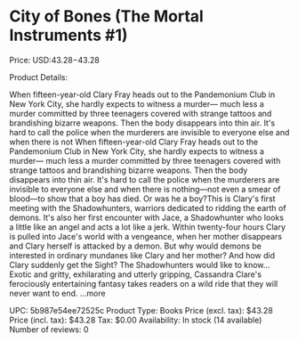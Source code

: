 # City of Bones (The Mortal Instruments #1)

Price: USD:$43.28-$43.28

Product Details:

When fifteen-year-old Clary Fray heads out to the Pandemonium Club in New York City, she hardly expects to witness a murder― much less a murder committed by three teenagers covered with strange tattoos and brandishing bizarre weapons. Then the body disappears into thin air. It's hard to call the police when the murderers are invisible to everyone else and when there is not When fifteen-year-old Clary Fray heads out to the Pandemonium Club in New York City, she hardly expects to witness a murder― much less a murder committed by three teenagers covered with strange tattoos and brandishing bizarre weapons. Then the body disappears into thin air. It's hard to call the police when the murderers are invisible to everyone else and when there is nothing―not even a smear of blood―to show that a boy has died. Or was he a boy?This is Clary's first meeting with the Shadowhunters, warriors dedicated to ridding the earth of demons. It's also her first encounter with Jace, a Shadowhunter who looks a little like an angel and acts a lot like a jerk. Within twenty-four hours Clary is pulled into Jace's world with a vengeance, when her mother disappears and Clary herself is attacked by a demon. But why would demons be interested in ordinary mundanes like Clary and her mother? And how did Clary suddenly get the Sight? The Shadowhunters would like to know... Exotic and gritty, exhilarating and utterly gripping, Cassandra Clare's ferociously entertaining fantasy takes readers on a wild ride that they will never want to end. ...more

UPC: 5b987e54ee72525c
Product Type: Books
Price (excl. tax): $43.28
Price (incl. tax): $43.28
Tax: $0.00
Availability: In stock (14 available)
Number of reviews: 0